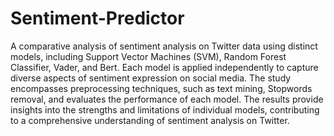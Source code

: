 # Sentiment-Predictor
A comparative analysis of sentiment analysis on Twitter data using distinct models, including Support Vector Machines (SVM), Random Forest Classifier, Vader, and Bert. Each model is applied independently to capture diverse aspects of sentiment expression on social media. The study encompasses preprocessing techniques, such as text mining, Stopwords removal, and evaluates the performance of each model. The results provide insights into the strengths and limitations of individual models, contributing to a comprehensive understanding of sentiment analysis on Twitter.
